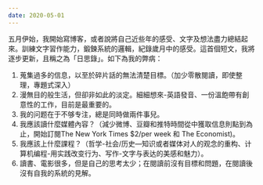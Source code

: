 ```yaml
---
date: 2020-05-01
---
```

五月伊始，我開始寫博客，或者說將自己近些年的感受、文字及想法盡力總結起來。訓練文字習作能力，鍛鍊系統的邏輯，紀錄歲月中的感受。這首個短文，我將逐步更新，且稱之為「日思錄」。如下為我的弊病：
1. 蒐集過多的信息，以至於碎片話的無法清楚目標。（加少零散閱讀，即使整理，專題式深入）
2. 漫無目的般生活，但卻非如此的淡定。細細想來-英語發音、一份溫飽帶有創意性的工作，目前是最重要的。
3. 我的问题在于不够专注，總是同時做兩件事兒。
4. 我應該讀什麼媒體內容？（減少微博、豆瓣和推特時間從中獲取信息則點到為止，開始訂閱The New York Times $2/per week 和 The Economist)。
5. 我應該上什麼課程？（哲学-社会/历史—知识或者媒体对人的观念的重构、计算机编程-用实践改变行为、写作-文字与表达的美感和魅力）。
6. 讀書、電影很多，但是自己的思考太少；在閱讀前沒有目標和問題，在閱讀後沒有自我的系統的見解。

